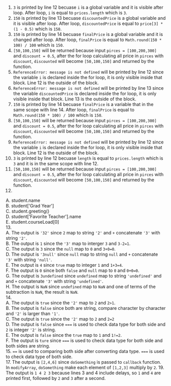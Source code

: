 1. `3` is printed by line 12 becuase `i` is a global variable and it is visible after loop. After loop, `i` is equal to `prices.length` which is `3`. 
2. `150` is printed by line 13 becuase `discountedPrice` is a global variable and it is visible after loop. After loop, `discountedPrice` is equal to `price[3] * (1 - 0.5)` which is `150`.
3. `150` is printed by line 14 becuase `finalPrice` is a global variable and it is changed after loop. After loop, `finalPrice` is equal to `Math.round(150 * 100) / 100` which is `150`.
4. `[50,100,150]` will be returned because input `pirces = [100,200,300]` and `discount = 0.5`, after the for loop calculating all price in `pirces` with `discount`, `discounted` will become `[50,100,150]` and returned by the function.
5. `ReferenceError: message is not defined` will be printed by line 12 since the variable `i` is declared inside the for loop, it is only visible inside that block. Line 12 is the outside of the block.
6. `ReferenceError: message is not defined` will be printed by line 13 since the variable `discountedPrice` is declared inside the for loop, it is only visible inside that block. Line 13 is the outside of the block.
7. `150` is printed by line 14 becuase `finalPrice` is a variable that in the same scope with line 14. After loop, `finalPrice` is equal to `Math.round(150 * 100) / 100` which is `150`.
8. `[50,100,150]` will be returned because input `pirces = [100,200,300]` and `discount = 0.5`, after the for loop calculating all price in `pirces` with `discount`, `discounted` will become `[50,100,150]` and returned by the function.
9. `ReferenceError: message is not defined` will be printed by line 12 since the variable `i` is declared inside the for loop, it is only visible inside that block. Line 12 is the outside of the block.
10. `3` is printed by line 12 becuase `length` is equal to `prices.length` which is `3` and it is in the same scope with line 12.
11. `[50,100,150]` will be returned because input `pirces = [100,200,300]` and `discount = 0.5`, after the for loop calculating all price in `pirces` with `discount`, `discounted` will become `[50,100,150]` and returned by the function.
12.   
A. student.name   
B. student['Grad Year']   
C. student.greeting()   
D. student['Favorite Teacher'].name   
E. student.courseLoad[0]  
13.   
A. The output is `'32'` since `2` map to string `'2'` and `+` concatenate `'3'` with string `'2'`.  
B. The output is `1` since the `'3'` map to interger `3` and `3-2=1`.  
C. The output is `3` since the `null` map to `0` and `3+0=0`.  
D. The output is `'3null'` since `null` map to string `null` and `+` concatenate `'3'` with string `'null'`.  
E. The output is `4` since `true` map to integer `1` and `1+3=4`.  
F. The output is `0` since both `false` and `null` map to `0` and `0+0=0`.  
G. The output is `3undefined` since `undefined` map to string `'undefined'` and and `+` concatenate `'3'` with string `'undefined'`.    
H. The output is `NaN` since `undefined` map to `NaN` and one of terms of the subtraction is `NaN`, the result is `NaN`.  
14.  
A. The output is `true` since the `'2'` map to `2` and `2>1`.  
B. The output is `false` since both are string, compare character by character and `'2'` is larger than `'1'`.  
C. The output is `true` since the `'2'` map to `2` and `2=2`  
D. The output is `false` since `===` is used to check data type for both side and `2` is integer `'2'` is string.   
E. The output is `false` since the `true` map to `1` and `1!=2`.  
F. The output is `ture` since `===` is used to check data type for both side and both sides are string.  
15. `==` is used to comparing both side after converting data type. `===` is used to check data type of both side.  
17. The output is `[2,4,6]` since `doSomething` is passed to `callback` function. In `modifyArray`, `doSomething` make each element of `[1,2,3]` multiply by `2`.
19. The output is `1 4 2 3` because lines 3 and 4 include delays, so `1` and `4` are printed first, followed by `2` and `3` after a second.